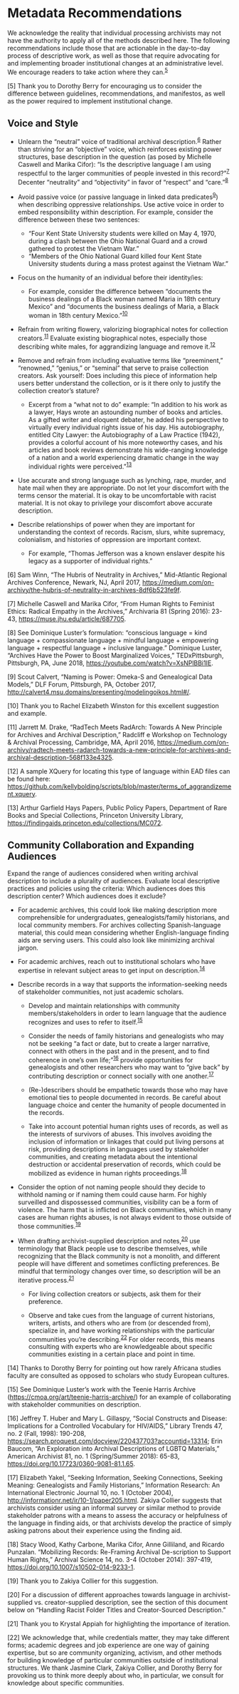 # Metadata Recommendations

We acknowledge the reality that individual processing archivists may not have the authority to apply all of the methods described here. The following recommendations include those that are actionable in the day-to-day process of descriptive work, as well as those that require advocating for and implementing broader institutional changes at an administrative level. We encourage readers to take action where they can.<sup>[5](#myfootnote5)</sup>

<a name="myfootnote5">[5]</a> Thank you to Dorothy Berry for encouraging us to consider the difference between guidelines, recommendations, and manifestos, as well as the power required to implement institutional change. 

## Voice and Style

* Unlearn the “neutral” voice of traditional archival description.<sup>[6](#myfootnote6)</sup> Rather than striving for an “objective” voice, which reinforces existing power structures, base description in the question (as posed by Michelle Caswell and Marika Cifor): “Is the descriptive language I am using respectful to the larger communities of people invested in this record?”<sup>[7](#myfootnote7)</sup> Decenter “neutrality” and “objectivity” in favor of “respect” and “care.”<sup>[8](#myfootnote8)</sup>
* Avoid passive voice (or passive language in linked data predicates<sup>[9](#myfootnote9)</sup>) when describing oppressive relationships. Use active voice in order to embed responsibility within description. For example, consider the difference between these two sentences: 
  * “Four Kent State University students were killed on May 4, 1970, during a clash between the Ohio National Guard and a crowd gathered to protest the Vietnam War.”
  * “Members of the Ohio National Guard killed four Kent State University students during a mass protest against the Vietnam War.”

* Focus on the humanity of an individual before their identity/ies: 
  * For example, consider the difference between “documents the business dealings of a Black woman named Maria in 18th century Mexico” and “documents the business dealings of Maria, a Black woman in 18th century Mexico.”<sup>[10](#myfootnote10)</sup>
* Refrain from writing flowery, valorizing biographical notes for collection creators.<sup>[11](#myfootnote11)</sup> Evaluate existing biographical notes, especially those describing white males, for aggrandizing language and remove it.<sup>[12](#myfootnote12)</sup>
* Remove and refrain from including evaluative terms like “preeminent,” “renowned,” “genius,” or “seminal” that serve to praise collection creators. Ask yourself: Does including this piece of  information help users better understand the collection, or is it there only to justify the collection creator’s stature?
  * Excerpt from a “what not to do” example: “In addition to his work as a lawyer, Hays wrote an astounding number of books and articles. As a gifted writer and eloquent debater, he added his perspective to virtually every individual rights issue of his day. His autobiography, entitled City Lawyer: the Autobiography of a Law Practice (1942), provides a colorful account of his more noteworthy cases, and his articles and book reviews demonstrate his wide-ranging knowledge of a nation and a world experiencing dramatic change in the way individual rights were perceived.”<sup>[13](#myfootnote13)</sup>
* Use accurate and strong language such as lynching, rape, murder, and hate mail when they are appropriate. Do not let your discomfort with the terms censor the material. It is okay to be uncomfortable with racist material. It is not okay to privilege your discomfort above accurate description.
* Describe relationships of power when they are important for understanding the context of records. Racism, slurs, white supremacy, colonialism, and histories of oppression are important context.
  * For example, “Thomas Jefferson was a known enslaver despite his legacy as a supporter of individual rights.”

<a name="myfootnote6">[6]</a> Sam Winn, “The Hubris of Neutrality in Archives,” Mid-Atlantic Regional Archives Conference, Newark, NJ, April 2017,  https://medium.com/on-archivy/the-hubris-of-neutrality-in-archives-8df6b523fe9f.
 
<a name="myfootnote7">[7]</a> Michelle Caswell and Marika Cifor, “From Human Rights to Feminist Ethics: Radical Empathy in the Archives,” Archivaria 81 (Spring 2016): 23-43, https://muse.jhu.edu/article/687705.
 
<a name="myfootnote8">[8]</a> See Dominique Luster’s formulation: “conscious language = kind language + compassionate language + mindful language + empowering language + respectful language + inclusive language.” Dominique Luster,  “Archives Have the Power to Boost Marginalized Voices,” TEDxPittsburgh, Pittsburgh, PA, June 2018, https://youtube.com/watch?v=XsNPlBBi1IE.
 
<a name="myfootnote9">[9]</a> Scout Calvert, “Naming is Power: Omeka-S and Genealogical Data Models,” DLF Forum, Pittsburgh, PA, October 2017, http://calvert4.msu.domains/presenting/modelingoikos.html#/.

<a name="myfootnote10">[10]</a> Thank you to Rachel Elizabeth Winston for this excellent suggestion and example.

<a name="myfootnote11">[11]</a> Jarrett M. Drake, “RadTech Meets RadArch: Towards A New Principle for Archives and Archival Description,” Radcliff e Workshop on Technology & Archival Processing, Cambridge, MA, April 2016, https://medium.com/on-archivy/radtech-meets-radarch-towards-a-new-principle-for-archives-and-archival-description-568f133e4325.

<a name="myfootnote12">[12]</a> A sample XQuery for locating this type of language within EAD files can be found here: https://github.com/kellybolding/scripts/blob/master/terms_of_aggrandizement.xquery.

<a name="myfootnote13">[13]</a> Arthur Garfield Hays Papers, Public Policy Papers, Department of Rare Books and Special Collections, Princeton University Library, https://findingaids.princeton.edu/collections/MC072. 

## Community Collaboration and Expanding Audiences

Expand the range of audiences considered when writing archival description to include a plurality of audiences. Evaluate local descriptive practices and policies using the criteria: Which audiences does this description center? Which audiences does it exclude?

* For academic archives, this could look like making description more comprehensible for undergraduates, genealogists/family historians, and local community members. For archives collecting Spanish-language material, this could mean considering whether English-language finding aids are serving users. This could also look like minimizing archival jargon.

* For academic archives, reach out to institutional scholars who have expertise in relevant subject areas to get input on description.<sup>[14](#myfootnote14)</sup>

* Describe records in a way that supports the information-seeking needs of stakeholder communities, not just academic scholars.

  * Develop and maintain relationships with community members/stakeholders in order to learn language that the audience recognizes and uses to refer to itself.<sup>[15](#myfootnote15)</sup>

  * Consider the needs of family historians and genealogists who may not be seeking “a fact or date, but to create a larger narrative, connect with others in the past and in the present, and to find coherence in one’s own life;”<sup>[16](#myfootnote16)</sup> provide opportunities for genealogists and other researchers who may want to “give back” by contributing description or connect socially with one another.<sup>[17](#myfootnote17)</sup>

  * (Re-)describers should be empathetic towards those who may have emotional ties to people  documented in records. Be careful about language choice and center the humanity of people documented in the records.

  * Take into account potential human rights uses of records, as well as the interests of survivors of abuses. This involves avoiding the inclusion of information or linkages that could put living persons at risk, providing descriptions in languages used by stakeholder communities, and creating metadata about the intentional destruction or accidental preservation of records, which could be mobilized as evidence in human rights proceedings.<sup>[18](#myfootnote18)</sup>

* Consider the option of not naming people should they decide to withhold naming or if naming them could cause harm. For highly surveilled and dispossessed communities, visibility can be a form of violence. The harm that is inflicted on Black communities, which in many cases are human rights abuses, is not always evident to those outside of those communities.<sup>[19](#myfootnote19)</sup>

* When drafting archivist-supplied description and notes,<sup>[20](#myfootnote20)</sup> use terminology that Black people use to describe themselves, while recognizing that the Black community is not a monolith, and different people will have different and sometimes conflicting preferences. Be mindful that terminology changes over time, so description will be an iterative process.<sup>[21](#myfootnote21)</sup>

  * For living collection creators or subjects, ask them for their preference.

  * Observe and take cues from the language of current historians, writers, artists, and others who are from (or descended from), specialize in, and have working relationships with the particular communities you’re describing.<sup>[22](#myfootnote22)</sup> For older records, this means consulting with experts who are knowledgeable about specific communities existing in a certain place and point in time.

<a name="myfootnote14">[14]</a> Thanks to Dorothy Berry for pointing out how rarely Africana studies faculty are consulted as opposed to scholars who study European cultures.

<a name="myfootnote15">[15]</a> See Dominique Luster’s work with the Teenie Harris Archive (https://cmoa.org/art/teenie-harris-archive/) for an example of collaborating with stakeholder communities on description.

<a name="myfootnote16">[16]</a> Jeffrey T. Huber and Mary L. Gillaspy, “Social Constructs and Disease: Implications for a Controlled Vocabulary for HIV/AIDS,” Library Trends 47, no. 2 (Fall, 1998): 190-208, https://search.proquest.com/docview/220437703?accountid=13314; Erin Baucom, “An Exploration into Archival Descriptions of LGBTQ Materials,” American Archivist 81, no. 1 (Spring/Summer 2018): 65-83, https://doi.org/10.17723/0360-9081-81.1.65.

<a name="myfootnote17">[17]</a> Elizabeth Yakel, “Seeking Information, Seeking Connections, Seeking Meaning: Genealogists and Family Historians,” Information Research: An International Electronic Journal 10, no. 1 (October 2004), http://informationr.net/ir/10-1/paper205.html. Zakiya Collier suggests that archivists consider using an informal survey or similar method to provide stakeholder patrons with a means to assess the accuracy or helpfulness of the language in finding aids, or that archivists develop the practice of simply asking patrons about their experience using the finding aid.

<a name="myfootnote18">[18]</a> Stacy Wood, Kathy Carbone, Marika Cifor, Anne Gilliland, and Ricardo Punzalan. “Mobilizing Records: Re-Framing Archival De-scription to Support Human Rights,” Archival Science 14, no. 3-4 (October 2014): 397-419, https://doi.org/10.1007/s10502-014-9233-1. 

<a name="myfootnote19">[19]</a> Thank you to Zakiya Collier for this suggestion.

<a name="myfootnote20">[20]</a> For a discussion of different approaches towards language in archivist-supplied vs. creator-supplied description, see the section of this document below on “Handling Racist Folder Titles and Creator-Sourced Description.”

<a name="myfootnote21">[21]</a> Thank you to Krystal Appiah for highlighting the importance of iteration.

<a name="myfootnote22">[22]</a> We acknowledge that, while credentials matter, they may take different forms; academic degrees and job experience are one way of gaining expertise, but so are community organizing, activism, and other methods for building knowledge of particular communities outside of institutional structures. We thank Jasmine Clark, Zakiya Collier, and Dorothy Berry for provoking us to think more deeply about who, in particular, we consult for knowledge about specific communities.
